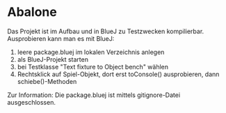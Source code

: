 # Abalone
Das Projekt ist im Aufbau und in BlueJ zu Testzwecken kompilierbar. 
Ausprobieren kann man es mit BlueJ:

1) leere package.bluej im lokalen Verzeichnis anlegen
2) als BlueJ-Projekt starten
3) bei Testklasse "Text fixture to Object bench" wählen
4) Rechtsklick auf Spiel-Objekt, dort erst toConsole() ausprobieren, dann schiebe()-Methoden

Zur Information: Die package.bluej ist mittels gitignore-Datei ausgeschlossen.
